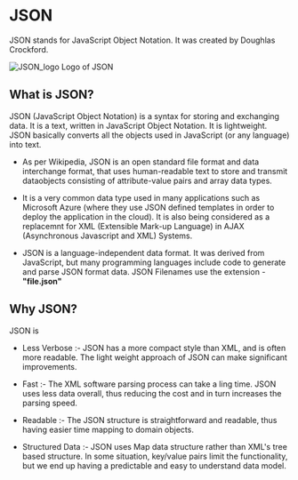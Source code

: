 # JSON

JSON stands for JavaScript Object Notation. It was created by Doughlas Crockford.

![JSON_logo](https://user-images.githubusercontent.com/56631153/80986215-8f2eba00-8e30-11ea-9568-75f689261fff.png) Logo of JSON

## What is JSON? 

JSON (JavaScript Object Notation) is a syntax for storing and exchanging data. It is a text, written in JavaScript Object Notation. It is lightweight. JSON basically converts all the objects used in JavaScript (or any language) into text.

* As per Wikipedia, JSON is an open standard file format and data interchange format, that uses human-readable text to store and transmit dataobjects consisting of attribute-value pairs and array data types.

* It is a very common data type used in many applications such as Microsoft Azure (where they use JSON defined templates in order to deploy the application in the cloud).
It is also being considered as a replacemnt for XML (Extensible Mark-up Language) in AJAX (Asynchronous Javascript and XML) Systems.

* JSON is a language-independent data format. It was derived from JavaScript, but many programming languages include code to generate and parse JSON format data. JSON Filenames use the extension - **"file.json"**

## Why JSON? 

JSON is 

* Less Verbose :- JSON has a more compact style than XML, and is often more readable.
The light weight approach of JSON can make significant improvements.

* Fast :- The XML software parsing process can take a ling time. JSON uses less data overall, thus reducing the cost and in turn increases the parsing speed.

* Readable :- The JSON structure is straightforward and readable, thus having easier time mapping to domain objects.

* Structured Data :- JSON uses Map data structure rather than XML's tree based structure. In some situation, key/value pairs limit the functionality, but we end up having a predictable and easy to understand data model.
